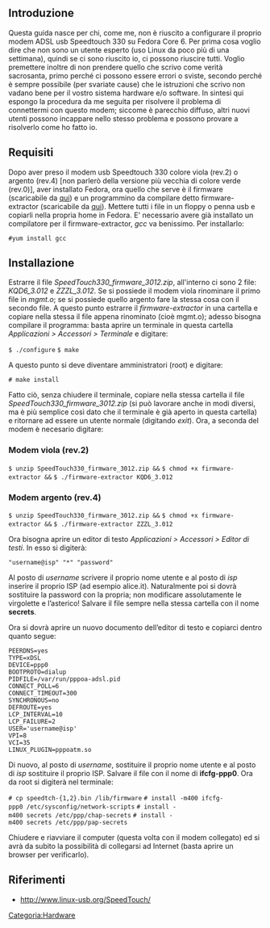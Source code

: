 Introduzione
------------

Questa guida nasce per chi, come me, non è riuscito a configurare il proprio modem ADSL usb Speedtouch 330 su Fedora Core 6.
Per prima cosa voglio dire che non sono un utente esperto (uso Linux da poco più di una settimana), quindi se ci sono riuscito io, ci possono riuscire tutti.
Voglio premettere inoltre di non prendere quello che scrivo come verità sacrosanta, primo perché ci possono essere errori o sviste, secondo perché è sempre possibile (per svariate cause) che le istruzioni che scrivo non vadano bene per il vostro sistema hardware e/o software. In sintesi qui espongo la procedura da me seguita per risolvere il problema di connettermi con questo modem; siccome è parecchio diffuso, altri nuovi utenti possono incappare nello stesso problema e possono provare a risolverlo come ho fatto io.

Requisiti
---------

Dopo aver preso il modem usb Speedtouch 330 colore viola (rev.2) o argento (rev.4) \[non parlerò della versione più vecchia di colore verde (rev.0)\], aver installato Fedora, ora quello che serve è il firmware (scaricabile da [qui](http://www.speedtouch.com/download/drivers/USB/SpeedTouch330_firmware_3012.zip)) e un programmino da compilare detto firmware-extractor (scaricabile da [qui](http://www.linux-usb.org/SpeedTouch/firmware/firmware-extractor.tar.gz)).
Mettere tutti i file in un floppy o penna usb e copiarli nella propria home in Fedora. E' necessario avere già installato un compilatore per il firmware-extractor, *gcc* va benissimo. Per installarlo:

`#yum install gcc`

Installazione
-------------

Estrarre il file *SpeedTouch330\_firmware\_3012.zip*, all'interno ci sono 2 file: *KQD6\_3.012* e *ZZZL\_3.012*. Se si possiede il modem viola rinominare il primo file in *mgmt.o*; se si possiede quello argento fare la stessa cosa con il secondo file.
A questo punto estrarre il *firmware-extractor* in una cartella e copiare nella stessa il file appena rinominato (cioè mgmt.o); adesso bisogna compilare il programma: basta aprire un terminale in questa cartella *Applicazioni &gt; Accessori &gt; Terminale* e digitare:

`$ ./configure`
`$ make`

A questo punto si deve diventare amministratori (root) e digitare:

`# make install`

Fatto ciò, senza chiudere il terminale, copiare nella stessa cartella il file *SpeedTouch330\_firmware\_3012.zip* (si può lavorare anche in modi diversi, ma è più semplice così dato che il terminale è già aperto in questa cartella) e ritornare ad essere un utente normale (digitando *exit*).
Ora, a seconda del modem è necesario digitare:

### Modem viola (rev.2)

`$ unzip SpeedTouch330_firmware_3012.zip &&`
`$ chmod +x firmware-extractor &&`
`$ ./firmware-extractor KQD6_3.012`

### Modem argento (rev.4)

`$ unzip SpeedTouch330_firmware_3012.zip &&`
`$ chmod +x firmware-extractor &&`
`$ ./firmware-extractor ZZZL_3.012`

Ora bisogna aprire un editor di testo *Applicazioni &gt; Accessori &gt; Editor di testi*. In esso si digiterà:

`"username@isp" "*" "password"`

Al posto di *username* scrivere il proprio nome utente e al posto di *isp* inserire il proprio ISP (ad esempio alice.it). Naturalmente poi si dovrà sostituire la password con la propria; non modificare assolutamente le virgolette e l’asterico! Salvare il file sempre nella stessa cartella con il nome **secrets**.

Ora si dovrà aprire un nuovo documento dell’editor di testo e copiarci dentro quanto segue:

    PEERDNS=yes
    TYPE=xDSL
    DEVICE=ppp0
    BOOTPROTO=dialup
    PIDFILE=/var/run/pppoa-adsl.pid
    CONNECT_POLL=6
    CONNECT_TIMEOUT=300
    SYNCHRONOUS=no
    DEFROUTE=yes
    LCP_INTERVAL=10
    LCP_FAILURE=2
    USER='username@isp'
    VPI=8
    VCI=35
    LINUX_PLUGIN=pppoatm.so

Di nuovo, al posto di *username*, sostituire il proprio nome utente e al posto di *isp* sostituire il proprio ISP. Salvare il file con il nome di **ifcfg-ppp0**.
Ora da root si digiterà nel terminale:

`# cp speedtch-{1,2}.bin /lib/firmware`
`# install -m400 ifcfg-ppp0 /etc/sysconfig/network-scripts`
`# install -m400 secrets /etc/ppp/chap-secrets`
`# install -m400 secrets /etc/ppp/pap-secrets`

Chiudere e riavviare il computer (questa volta con il modem collegato) ed si avrà da subito la possibilità di collegarsi ad Internet (basta aprire un browser per verificarlo).

Riferimenti
-----------

-   [<http://www.linux-usb.org/SpeedTouch/>](http://www.linux-usb.org/SpeedTouch/fedora/index.html)

<Categoria:Hardware>
